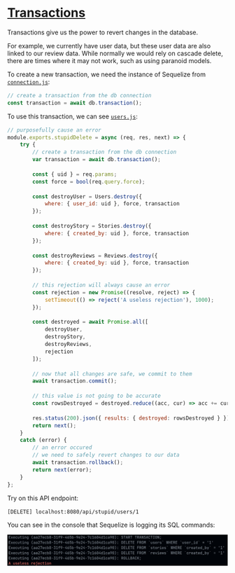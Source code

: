 # [Transactions](https://sequelize.org/master/manual/transactions.html)

Transactions give us the power to revert changes in the database.

For example, we currently have user data, but these user data are also linked to our review data. While normally we would rely on cascade delete, there are times where it may not work, such as using paranoid models.

To create a new transaction, we need the instance of Sequelize from [`connection.js`](../server/src/config/connection.js):

```js
// create a transaction from the db connection
const transaction = await db.transaction();
```

To use this transaction, we can see [`users.js`](../server/src/controllers/users.js):

```js
// purposefully cause an error
module.exports.stupidDelete = async (req, res, next) => {
    try {
        // create a transaction from the db connection
        var transaction = await db.transaction();

        const { uid } = req.params;
        const force = bool(req.query.force);

        const destroyUser = Users.destroy({
            where: { user_id: uid }, force, transaction
        });

        const destroyStory = Stories.destroy({
            where: { created_by: uid }, force, transaction
        });

        const destroyReviews = Reviews.destroy({
            where: { created_by: uid }, force, transaction
        });

        // this rejection will always cause an error
        const rejection = new Promise((resolve, reject) => {
            setTimeout(() => reject('A useless rejection'), 1000);
        });

        const destroyed = await Promise.all([
            destroyUser,
            destroyStory,
            destroyReviews,
            rejection
        ]);

        // now that all changes are safe, we commit to them
        await transaction.commit();

        // this value is not going to be accurate
        const rowsDestroyed = destroyed.reduce((acc, cur) => acc += cur, 0);

        res.status(200).json({ results: { destroyed: rowsDestroyed } });
        return next();
    }
    catch (error) {
        // an error occured
        // we need to safely revert changes to our data
        await transaction.rollback();
        return next(error);
    }
};
```

Try on this API endpoint:

```
[DELETE] localhost:8080/api/stupid/users/1
```

You can see in the console that Sequelize is logging its SQL commands:

![Server terminal](../screenshots/db_transaction.png)
